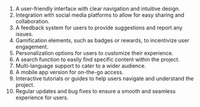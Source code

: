 1. A user-friendly interface with clear navigation and intuitive design.
2. Integration with social media platforms to allow for easy sharing and collaboration.
3. A feedback system for users to provide suggestions and report any issues.
4. Gamification elements, such as badges or rewards, to incentivize user engagement.
5. Personalization options for users to customize their experience.
6. A search function to easily find specific content within the project.
7. Multi-language support to cater to a wider audience.
8. A mobile app version for on-the-go access.
9. Interactive tutorials or guides to help users navigate and understand the project.
10. Regular updates and bug fixes to ensure a smooth and seamless experience for users.